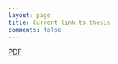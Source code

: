 ```yaml
---
layout: page
title: Current link to thesis
comments: false
---
```


[PDF](https://github.com/oerpli/Thesis/blob/master/MSc.pdf)